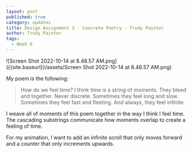 ```yaml
---
layout: post
published: true
category: updates
title: Design Assignment 3 - Concrete Poetry - Trudy Painter
author: Trudy Painter
tags:
  - Week 6
---
```

![Screen Shot 2022-10-14 at 8.48.57 AM.png]({{site.baseurl}}/assets/Screen Shot 2022-10-14 at 8.48.57 AM.png)

My poem is the following:
 > How do we feel time? I think time is a string of moments. They bleed and together. Never discrete. Sometimes they feel long and slow. Sometimes they feel fast and fleeting. And always, they feel infinite.
 
I weave all of moments of this poem together in the way I think I feel time. The cascading substrings communicate how moments overlap to create a feeling of time. 

For my animation, I want to add an infinite scroll that only moves forward and a counter that only increments upwards.